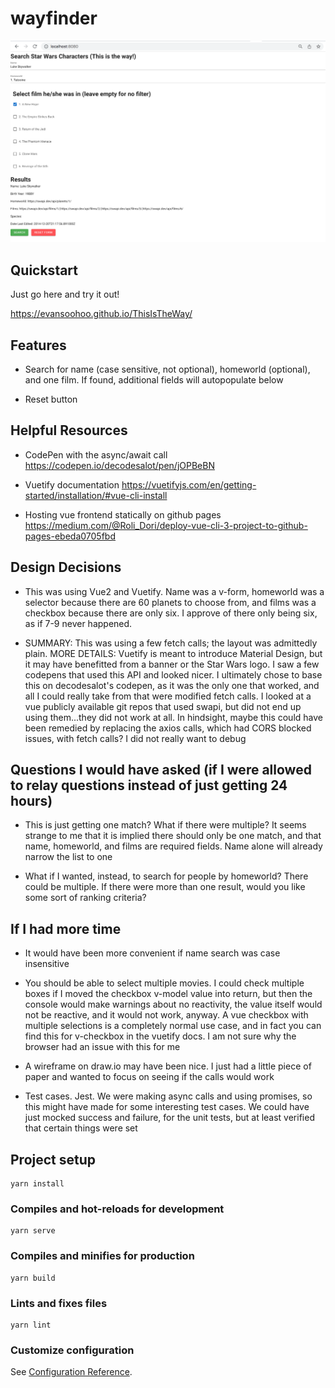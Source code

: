 # wayfinder

![Simple Image](gowiththisguy.png)

## Quickstart

Just go here and try it out!

https://evansoohoo.github.io/ThisIsTheWay/

## Features

* Search for name (case sensitive, not optional), homeworld (optional), and one film.  If found, additional fields will autopopulate below

* Reset button

## Helpful Resources

* CodePen with the async/await call https://codepen.io/decodesalot/pen/jOPBeBN

* Vuetify documentation https://vuetifyjs.com/en/getting-started/installation/#vue-cli-install

* Hosting vue frontend statically on github pages https://medium.com/@Roli_Dori/deploy-vue-cli-3-project-to-github-pages-ebeda0705fbd

## Design Decisions

* This was using Vue2 and Vuetify. Name was a v-form, homeworld was a selector because there are 60 planets to choose from, and films was a checkbox because there are only six.  I approve of there only being six, as if 7-9 never happened.

* SUMMARY: This was using a few fetch calls; the layout was admittedly plain.  MORE DETAILS: Vuetify is meant to introduce Material Design, but it may have benefitted from a banner or the Star Wars logo.  I saw a few codepens that used this API and looked nicer.  I ultimately chose to base this on decodesalot's codepen, as it was the only one that worked, and all I could really take from that were modified fetch calls.  I looked at a vue publicly available git repos that used swapi, but did not end up using them...they did not work at all. In hindsight, maybe this could have been remedied by replacing the axios calls, which had CORS blocked issues, with fetch calls? I did not really want to debug

## Questions I would have asked (if I were allowed to relay questions instead of just getting 24 hours)

* This is just getting one match?  What if there were multiple?  It seems strange to me that it is implied there should only be one match, and that name, homeworld, and films are required fields.  Name alone will already narrow the list to one

* What if I wanted, instead, to search for people by homeworld?  There could be multiple.  If there were more than one result, would you like some sort of ranking criteria?

## If I had more time
* It would have been more convenient if name search was case insensitive

* You should be able to select multiple movies.  I could check multiple boxes if I moved the checkbox v-model value into return, but then the console would make warnings about no reactivity, the value itself would not be reactive, and it would not work, anyway.  A vue checkbox with multiple selections is a completely normal use case, and in fact you can find this for v-checkbox in the vuetify docs.  I am not sure why the browser had an issue with this for me

* A wireframe on draw.io may have been nice.  I just had a little piece of paper and wanted to focus on seeing if the calls would work

* Test cases.  Jest.  We were making async calls and using promises, so this might have made for some interesting test cases.  We could have just mocked success and failure, for the unit tests, but at least verified that certain things were set

## Project setup
```
yarn install
```

### Compiles and hot-reloads for development
```
yarn serve
```

### Compiles and minifies for production
```
yarn build
```

### Lints and fixes files
```
yarn lint
```

### Customize configuration
See [Configuration Reference](https://cli.vuejs.org/config/).

